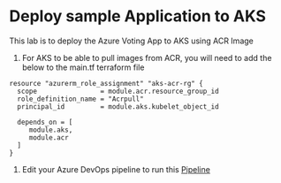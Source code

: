 # Deploy sample Application to AKS

This lab is to deploy the Azure Voting App to AKS using ACR Image

1. For AKS to be able to pull images from ACR, you will need to add the below to the main.tf terraform file

```
resource "azurerm_role_assignment" "aks-acr-rg" {
  scope                = module.acr.resource_group_id
  role_definition_name = "Acrpull"
  principal_id         = module.aks.kubelet_object_id

  depends_on = [
     module.aks,
     module.acr
  ]
}
```

1. Edit your Azure DevOps pipeline to run this [Pipeline](labs/4-Deploy-App-AKS/pipelines/lab4pipeline.yaml)